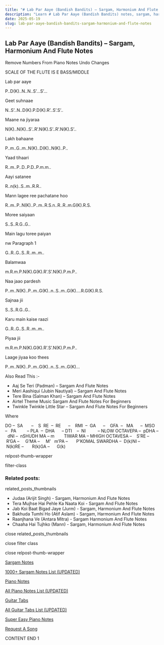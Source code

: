 ```yaml
---
title: "# Lab Par Aaye (Bandish Bandits) – Sargam, Harmonium And Flute Notes"
description: "Learn # Lab Par Aaye (Bandish Bandits) notes, sargam, harmonium notations and flute notes. Easy step-by-step tutorial for beginners."
date: 2025-05-19
slug: lab-par-aaye-bandish-bandits-sargam-harmonium-and-flute-notes
---
```


## Lab Par Aaye (Bandish Bandits) – Sargam, Harmonium And Flute Notes

Remove Numbers From Piano Notes
Undo Changes

SCALE OF THE FLUTE IS E BASS/MIDDLE

Lab par aaye

P..D(K)..N..N..S’…S’…

Geet suhnaae

N..S’..N..D(K).P.D(K).R’..S’.S’..

Maane na jiyaraa

N(K)..N(K)..S’..R’.N(K).S’..R’.N(K).S’..

Lakh bahaane

P..m..G..m..N(K)..D(K)..N(K)..P..

Yaad tihaari

R..m..P..D..P.D..P.m.m..

Aayi satanee

R..n(k)..S..m..R.R..

Mann lagee ree pachatane hoo

R..m..P..N(K)..P..m..R.S.n..R..R..m.G(K).R.S.

Moree saiyaan

S..S..R.G..G..

Main lagu toree paiyan

nw Paragraph 1

G..R..G..S..R..m..m..

Balamwaa

m.R.m.P.N(K).G(K).R’.S’.N(K).P.m.P..

Naa jaao pardesh

P..m..N(K)..P..m..G(K)..n..S..m..G(K)….R.G(K).R.S.

Sajnaa jii

S..S..R.G..G..

Karu main kaise raazi

G..R..G..S..R..m..m..

Piyaa jii

m.R.m.P.N(K).G(K).R’.S’.N(K).P.m.P..

Laage jiyaa koo thees

P..m..N(K)..P..m..G(K)..n..S..m..G(K)…

Also Read This :-

* Aaj Se Teri (Padman) – Sargam And Flute Notes
* Meri Aashiqui (Jubin Nautiyal) – Sargam And Flute Notes
* Tere Bina (Salman Khan) – Sargam And Flute Notes
* Airtel Theme Music Sargam And Flute Notes For Beginners
* Twinkle Twinkle Little Star – Sargam And Flute Notes For Beginners

Where

DO –  SA       –    S  RE  –  RE      –    RMI  –  GA      –    GFA  –   MA      –  MSO  –   PA         – PLA  –  DHA      – DTI    –  NI          – NLOW OCTAVEPA –  pDHA –  dNI –  nSHUDH MA – m        TIWAR MA – MHIGH OCTAVESA –    S’RE –     R’GA –     G’MA –     M’   m’PA –       P’KOMAL SWARDHA –  D(k)NI –       N(k)RE –       R(k)GA –      G(k)

relpost-thumb-wrapper

filter-class

### Related posts:

related_posts_thumbnails

* Judaa (Arijit Singh) - Sargam, Harmonium And Flute Notes
* Tera Mujhse Hai Pehle Ka Naata Koi - Sargam And Flute Notes
* Jab Koi Baat Bigad Jaye (Jurm) - Sargam, Harmonium And Flute Notes
* Bakhuda Tumhi Ho (Atif Aslam) - Sargam, Harmonium And Flute Notes
* Raanjhana Ve (Antara Mitra) - Sargam Harmonium And Flute Notes
* Chaaha Hai Tujhko (Mann) - Sargam, Harmonium And Flute Notes

close related_posts_thumbnails

close filter class

close relpost-thumb-wrapper

[Sargam Notes](https://www.notationsworld.com/sargam-notes.html)

[1000+ Sargam Notes List (UPDATED)](https://www.notationsworld.com/all-songs-list-sargam-notes.html)

[Piano Notes](https://www.notationsworld.com/piano-notes.html)

[All Piano Notes List (UPDATED)](https://www.notationsworld.com/all-songs-list-piano-notes.html)

[Guitar Tabs](https://www.notationsworld.com/guitar-tabs.html)

[All Guitar Tabs List (UPDATED)](https://www.notationsworld.com/all-songs-list-guitar-tabs.html)

[Super Easy Piano Notes](https://studywall.in/)

[Request A Song](https://www.notationsworld.com/request-a-song.html)

CONTENT END 1

